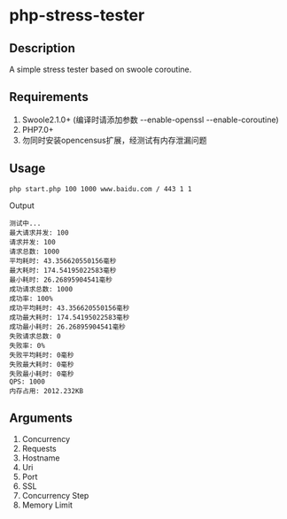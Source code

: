 # php-stress-tester

## Description
A simple stress tester based on swoole coroutine.

## Requirements
1. Swoole2.1.0+ (编译时请添加参数 --enable-openssl --enable-coroutine)
2. PHP7.0+
3. 勿同时安装opencensus扩展，经测试有内存泄漏问题

## Usage
```shell
php start.php 100 1000 www.baidu.com / 443 1 1
```
Output
```shell
测试中...
最大请求并发: 100
请求并发: 100
请求总数: 1000
平均耗时: 43.356620550156毫秒
最大耗时: 174.54195022583毫秒
最小耗时: 26.26895904541毫秒
成功请求总数: 1000
成功率: 100%
成功平均耗时: 43.356620550156毫秒
成功最大耗时: 174.54195022583毫秒
成功最小耗时: 26.26895904541毫秒
失败请求总数: 0
失败率: 0%
失败平均耗时: 0毫秒
失败最大耗时: 0毫秒
失败最小耗时: 0毫秒
QPS: 1000
内存占用: 2012.232KB
```

## Arguments
1. Concurrency
2. Requests
3. Hostname
4. Uri
5. Port
6. SSL
7. Concurrency Step
8. Memory Limit
